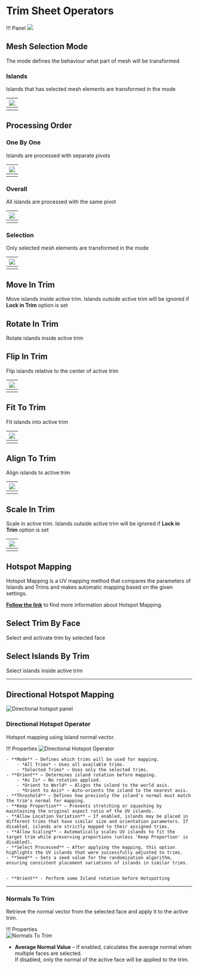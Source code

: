 # Trim Sheet Operators

!!! Panel
    ![](img/screen/trimsheet/trim_operators.png)

## Mesh Selection Mode
The mode defines the behaviour what part of mesh will be transformed

### Islands
Islands that has selected mesh elements are transformed in the mode

| ![](img/screen/trimsheet/mode_selection_islands.gif) |
|---|
| |

## Processing Order
### One By One
Islands are processed with separate pivots

| ![](img/screen/trimsheet/trim_one_by_one.gif) |
|---|
| |

### Overall
All islands are processed with the same pivot

| ![](img/screen/trimsheet/trim_overall.gif) |
|---|
| |

### Selection
Only selected mesh elements are transformed in the mode

| ![](img/screen/trimsheet/mode_selection.gif) |
|---|
| |

## Move In Trim
Move islands inside active trim. Islands outside active trim will be ignored if **Lock in Trim** option is set

## Rotate In Trim
Rotate islands inside active trim

## Flip In Trim
Flip islands relative to the center of active trim

| ![](img/screen/trimsheet/flip_in_trim.gif) |
|---|
| |

## Fit To Trim
Fit islands into active trim

| ![](img/screen/trimsheet/fit_to_trim.gif) |
|---|
| |

## Align To Trim
Align islands to active trim

| ![](img/screen/trimsheet/align_to_trim.gif) |
|---|
| |

## Scale In Trim
Scale in active trim. Islands outside active trim will be ignored if **Lock in Trim** option is set

| ![](img/screen/trimsheet/scale_in_trim.gif) |
|---|
| |

## Hotspot Mapping
Hotspot Mapping is a UV mapping method that compares the parameters of Islands and Trims and makes automatic mapping based on the given settings.

[**Follow the link**](trimsheet_hotspot.md) to find more information about Hotspot Mapping.

## Select Trim By Face
Select and activate trim by selected face

## Select Islands By Trim
Select islands inside active trim

---
## Directional Hotspot Mapping

![Directional hotspot panel](img/screen/trimsheet/directional_hotspot_panel.png)

### Directional Hotspot Operator

Hotspot mapping using island normal vector.

!!! Properties
    ![Directional Hotspot Operator](img/screen/trimsheet/directional_hotspot_op_prop.png)

    - **Mode** – Defines which trims will be used for mapping.  
        - *All Trims* – Uses all available trims.  
        - *Selected Trims* – Uses only the selected trims.  
    - **Orient** – Determines island rotation before mapping.  
        - *As Is* – No rotation applied.  
        - *Orient to World* – Aligns the island to the world axis.  
        - *Orient to Axis* – Auto-orients the island to the nearest axis.  
    - **Threshold** – Defines how precisely the island's normal must match the trim's normal for mapping.  
    - **Keep Proportion** – Prevents stretching or squashing by maintaining the original aspect ratio of the UV islands.  
    - **Allow Location Variation** – If enabled, islands may be placed in different trims that have similar size and orientation parameters. If disabled, islands are strictly mapped to their assigned trims.  
    - **Allow Scaling** – Automatically scales UV islands to fit the target trim while preserving proportions (unless 'Keep Proportion' is disabled).  
    - **Select Processed** – After applying the mapping, this option highlights the UV islands that were successfully adjusted to trims.  
    - **Seed** – Sets a seed value for the randomization algorithm, ensuring consistent placement variations of islands in similar trims.  


    - **Orient** - Perform some Island rotation before Hotspotting

---
### **Normals To Trim**

Retrieve the normal vector from the selected face and apply it to the active trim.

!!! Properties  
    ![Normals To Trim](img/screen/trimsheet/normals_to_trim_op_prop.png)  

- **Average Normal Value** – If enabled, calculates the average normal when multiple faces are selected.  
  If disabled, only the normal of the active face will be applied to the trim.  
